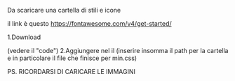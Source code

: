 Da scaricare una cartella di stili e icone

il link è questo https://fontawesome.com/v4/get-started/


1.Download

(vedere il "code")
2.Aggiungere nel <head> il <link rel="stylesheet" href="path/to/font-awesome/css/font-awesome.min.css"> (inserire insomma il path per la cartella
e in particolare il file che finisce per min.css)


PS. RICORDARSI DI CARICARE LE IMMAGINI
